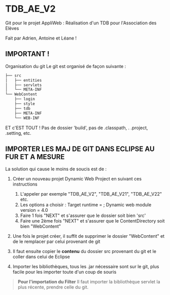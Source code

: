 # TDB_AE_V2

Git pour le projet AppliWeb : Réalisation d'un TDB pour l'Association des Elèves

Fait par Adrien, Antoine et Léane !

## IMPORTANT !

Organisation du git
Le git est organisé de façon suivante :

```bash
├── src
│   ├── entities
│   ├── servlets
│   └── META-INF
└── WebContent
    ├── login
    ├── style
    ├── tdb
    ├── META-INF
    └── WEB-INF
```
  
ET c'EST TOUT ! Pas de dossier 'build', pas de .classpath, . .project, .setting, etc.

## IMPORTER LES MAJ DE GIT DANS ECLIPSE AU FUR ET A MESURE

La solution qui cause le moins de soucis est de :

1. Créer un nouveau projet Dynamic Web Project en suivant ces instructions
    1. L'appeler par exemple "TDB_AE_V2", "TDB_AE_V21", "TDB_AE_V22" etc.
    2. Les options a choisir : Target runtime = <None> ; Dynamic web module version = 4.0
    3. Faire 1 fois "NEXT" et s'assurer que le dossier soit bien 'src'
    4. Faire une 2ème fois "NEXT" et s'assurer que le ContentDirectory soit bien "WebContent"
  

2. Une fois le projet créer, il suffit de supprimer le dossier "WebContent" et de le remplacer par celui provenant de git
3. Il faut ensuite copier le **contenu** du dossier src provenant du git et le coller dans celui de Eclipse
4. Importer les bibliothèques, tous les .jar nécessaire sont sur le git, plus facile pour les importer toute d'un coup de souris
  
  
> **Pour l'importation du Filter**
> Il faut importer la bibliothèque servlet la plus récente, prendre celle du git.
